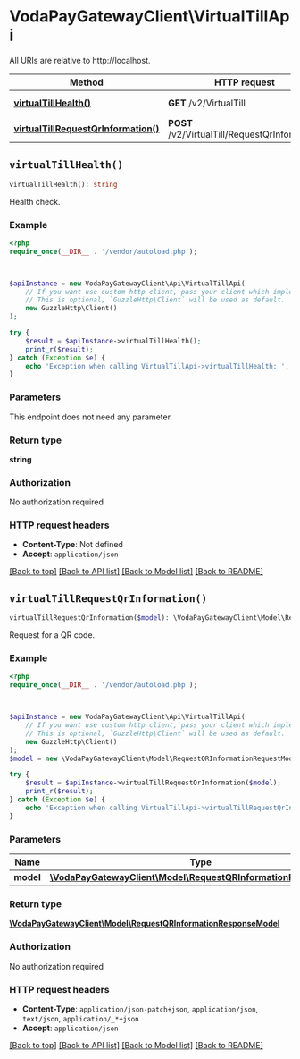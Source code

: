 # VodaPayGatewayClient\VirtualTillApi

All URIs are relative to http://localhost.

Method | HTTP request | Description
------------- | ------------- | -------------
[**virtualTillHealth()**](VirtualTillApi.md#virtualTillHealth) | **GET** /v2/VirtualTill | Health check.
[**virtualTillRequestQrInformation()**](VirtualTillApi.md#virtualTillRequestQrInformation) | **POST** /v2/VirtualTill/RequestQrInformation | Request for a QR code.


## `virtualTillHealth()`

```php
virtualTillHealth(): string
```

Health check.

### Example

```php
<?php
require_once(__DIR__ . '/vendor/autoload.php');



$apiInstance = new VodaPayGatewayClient\Api\VirtualTillApi(
    // If you want use custom http client, pass your client which implements `GuzzleHttp\ClientInterface`.
    // This is optional, `GuzzleHttp\Client` will be used as default.
    new GuzzleHttp\Client()
);

try {
    $result = $apiInstance->virtualTillHealth();
    print_r($result);
} catch (Exception $e) {
    echo 'Exception when calling VirtualTillApi->virtualTillHealth: ', $e->getMessage(), PHP_EOL;
}
```

### Parameters

This endpoint does not need any parameter.

### Return type

**string**

### Authorization

No authorization required

### HTTP request headers

- **Content-Type**: Not defined
- **Accept**: `application/json`

[[Back to top]](#) [[Back to API list]](../../README.md#endpoints)
[[Back to Model list]](../../README.md#models)
[[Back to README]](../../README.md)

## `virtualTillRequestQrInformation()`

```php
virtualTillRequestQrInformation($model): \VodaPayGatewayClient\Model\RequestQRInformationResponseModel
```

Request for a QR code.

### Example

```php
<?php
require_once(__DIR__ . '/vendor/autoload.php');



$apiInstance = new VodaPayGatewayClient\Api\VirtualTillApi(
    // If you want use custom http client, pass your client which implements `GuzzleHttp\ClientInterface`.
    // This is optional, `GuzzleHttp\Client` will be used as default.
    new GuzzleHttp\Client()
);
$model = new \VodaPayGatewayClient\Model\RequestQRInformationRequestModel(); // \VodaPayGatewayClient\Model\RequestQRInformationRequestModel | RequestQRInformationRequestModel.

try {
    $result = $apiInstance->virtualTillRequestQrInformation($model);
    print_r($result);
} catch (Exception $e) {
    echo 'Exception when calling VirtualTillApi->virtualTillRequestQrInformation: ', $e->getMessage(), PHP_EOL;
}
```

### Parameters

Name | Type | Description  | Notes
------------- | ------------- | ------------- | -------------
 **model** | [**\VodaPayGatewayClient\Model\RequestQRInformationRequestModel**](../Model/RequestQRInformationRequestModel.md)| RequestQRInformationRequestModel. |

### Return type

[**\VodaPayGatewayClient\Model\RequestQRInformationResponseModel**](../Model/RequestQRInformationResponseModel.md)

### Authorization

No authorization required

### HTTP request headers

- **Content-Type**: `application/json-patch+json`, `application/json`, `text/json`, `application/_*+json`
- **Accept**: `application/json`

[[Back to top]](#) [[Back to API list]](../../README.md#endpoints)
[[Back to Model list]](../../README.md#models)
[[Back to README]](../../README.md)
